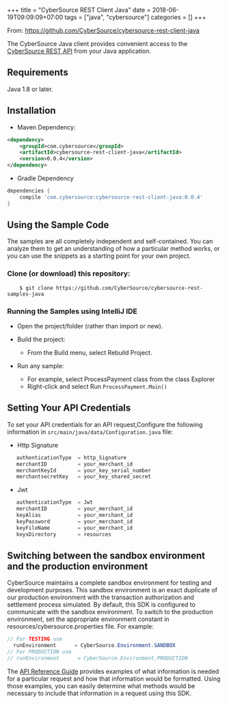 +++
title = "CyberSource REST Client Java"
date = 2018-06-19T09:09:09+07:00
tags = ["java", "cybersource"]
categories = []
+++

From: https://github.com/CyberSource/cybersource-rest-client-java

The CyberSource Java client provides convenient access to the [CyberSource REST API](https://developer.cybersource.com/api/reference/api-reference.html) from your Java application.

## Requirements

Java 1.8 or later.

## Installation

* Maven Dependency:

```xml
<dependency>
	<groupId>com.cybersource</groupId>
	<artifactId>cybersource-rest-client-java</artifactId>
	<version>0.0.4</version>
</dependency>
```

* Gradle Dependency

```gradle
dependencies {
	compile 'com.cybersource:cybersource-rest-client-java:0.0.4'
}
```

## Using the Sample Code

The samples are all completely independent and self-contained. You can analyze them to get an understanding of how a particular method works, or you can use the snippets as a starting point for your own project.

### Clone (or download) this repository:

```
    $ git clone https://github.com/CyberSource/cybersource-rest-samples-java
```

### Running the Samples using IntelliJ IDE

* Open the project/folder (rather than import or new).

* Build the project:
	* From the Build menu, select Rebuild Project.

* Run any sample:
	* For example, select ProcessPayment class from the class Explorer
	* Right-click and select Run `ProcessPayment.Main()`

## Setting Your API Credentials

To set your API credentials for an API request,Configure the following information in `src/main/java/data/Configuration.java` file:
  
  * Http Signature

```java
   authenticationType  = http_Signature
   merchantID          = your_merchant_id
   merchantKeyId       = your_key_serial_number
   merchantsecretKey   = your_key_shared_secret
```
  * Jwt

```java
   authenticationType  = Jwt
   merchantID          = your_merchant_id
   keyAlias            = your_merchant_id
   keyPassword         = your_merchant_id
   keyFileName         = your_merchant_id
   keysDirectory       = resources
```

## Switching between the sandbox environment and the production environment
CyberSource maintains a complete sandbox environment for testing and development purposes. This sandbox environment is an exact
duplicate of our production environment with the transaction authorization and settlement process simulated. By default, this SDK is 
configured to communicate with the sandbox environment. To switch to the production environment, set the appropriate environment 
constant in resources/cybersource.properties file.  For example:

```java
// For TESTING use
  runEnvironment      = CyberSource.Environment.SANDBOX
// For PRODUCTION use
// runEnvironment      = CyberSource.Environment.PRODUCTION
```


The [API Reference Guide](https://developer.cybersource.com/api/reference/api-reference.html) provides examples of what information is needed for a particular request and how that information would be formatted. Using those examples, you can easily determine what methods would be necessary to include that information in a request
using this SDK.
